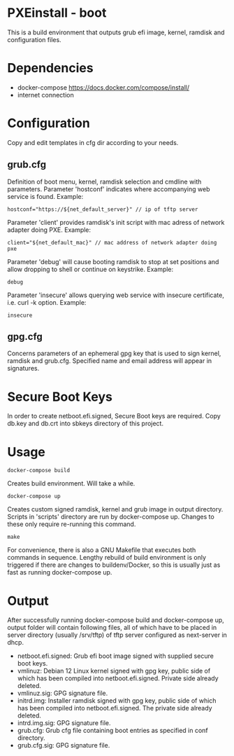 PXEinstall - boot
=======================
This is a build environment that outputs grub efi image, kernel, ramdisk and configuration files.


Dependencies
=======================
- docker-compose https://docs.docker.com/compose/install/
- internet connection


Configuration
=======================
Copy and edit templates in cfg dir according to your needs. 

grub.cfg
-----------------------
Definition of boot menu, kernel, ramdisk selection and cmdline with parameters.
Parameter 'hostconf' indicates where accompanying web service is found.
Example:
```
hostconf="https://${net_default_server}" // ip of tftp server
```
Parameter 'client' provides ramdisk's init script with mac adress of network adapter doing PXE.
Example:
```
client="${net_default_mac}" // mac address of network adapter doing pxe
```
Parameter 'debug' will cause booting ramdisk to stop at set positions and allow dropping to shell or continue on keystrike. 
Example:
```
debug
```
Parameter 'insecure' allows querying web service with insecure certificate, i.e. curl -k option.
Example:
```
insecure
```

gpg.cfg
-----------------------
Concerns parameters of an ephemeral gpg key that is used to sign kernel, ramdisk and grub.cfg. Specified name and email address will appear in signatures.


Secure Boot Keys
=======================
In order to create netboot.efi.signed, Secure Boot keys are required. Copy db.key and db.crt into sbkeys directory of this project.


Usage
=======================
```
docker-compose build
``` 
Creates build environment. Will take a while.
```
docker-compose up 
``` 
Creates custom signed ramdisk, kernel and grub image in output directory. Scripts in 'scripts' directory are run by docker-compose up. Changes to these only require re-running this command.

```
make
```
For convenience, there is also a GNU Makefile that executes both commands in sequence. Lengthy rebuild of build environment is only triggered if there are changes to buildenv/Docker, so this is usually just as fast as running docker-compose up.


Output
=======================
After successfully running docker-compose build and docker-compose up, output folder will contain following files, all of which have to be placed in server directory (usually /srv/tftp) of tftp server configured as next-server in dhcp.
- netboot.efi.signed: Grub efi boot image signed with supplied secure boot keys.
- vmlinuz: Debian 12 Linux kernel signed with gpg key, public side of which has been compiled into netboot.efi.signed. Private side already deleted.
- vmlinuz.sig: GPG signature file.
- initrd.img: Installer ramdisk signed with gpg key, public side of which has been compiled into netboot.efi.signed. The private side already deleted.
- intrd.img.sig: GPG signature file.
- grub.cfg: Grub cfg file containing boot entries as specified in conf directory.
- grub.cfg.sig: GPG signature file.

